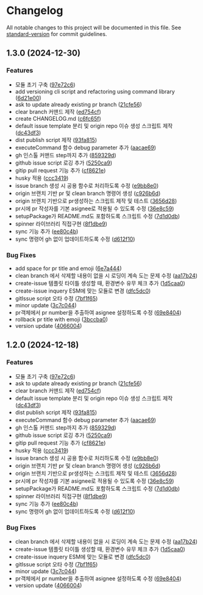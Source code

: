 # Changelog

All notable changes to this project will be documented in this file. See [standard-version](https://github.com/conventional-changelog/standard-version) for commit guidelines.

## 1.3.0 (2024-12-30)


### Features

* 모듈 초기 구축 ([97e72c6](https://github.com/chltjdrhd777/gitip/commit/97e72c6fbf4b2249aa5dea2653fd631cd1b82430))
* add versioning cli script and refactoring using command library ([6d21e00](https://github.com/chltjdrhd777/gitip/commit/6d21e0086414e71ede99b38531158d205622a51f))
* ask to update already existing pr branch ([21cfe56](https://github.com/chltjdrhd777/gitip/commit/21cfe567ac368ab7e5980d5ce9bd5094f978a5b8))
* clear branch 커맨드 제작 ([ed754cf](https://github.com/chltjdrhd777/gitip/commit/ed754cf6b62006656353452d21b09574e4f202ce))
* create CHANGELOG.md ([c6fc65f](https://github.com/chltjdrhd777/gitip/commit/c6fc65f23b6ab2e4a5ced3c5d2d8e51095312de1))
* default issue template 분리 및 origin repo 이슈 생성 스크립트 제작 ([dc43df3](https://github.com/chltjdrhd777/gitip/commit/dc43df3e5d3383422cf2ee85a8f895c7a72f9d42))
* dist publish script 제작 ([93fa815](https://github.com/chltjdrhd777/gitip/commit/93fa8151c1fe29e241b29bdc880a2b76c3ecb6a8))
* executeCommand 함수 debug parameter 추가 ([aacae69](https://github.com/chltjdrhd777/gitip/commit/aacae697de550a6a756dcc1622c033717dc1b67a))
* gh 인스톨 커맨드 step까지 추가 ([859329d](https://github.com/chltjdrhd777/gitip/commit/859329d7dec345a4c32e5f028d143358814aab46))
* github issue script 로깅 추가 ([5250ca9](https://github.com/chltjdrhd777/gitip/commit/5250ca93b547068216ff68e1b9a9a83cfaddf17d))
* gitip pull request 기능 추가 ([cf8621e](https://github.com/chltjdrhd777/gitip/commit/cf8621e249f8caf3703e4cd0de7d5094108a5564))
* husky 적용 ([ccc3419](https://github.com/chltjdrhd777/gitip/commit/ccc341944cd89ff1e281ed4b350e6e11ab95d9e8))
* issue branch 생성 시 공용 함수로 처리하도록 수정 ([e9bb8e0](https://github.com/chltjdrhd777/gitip/commit/e9bb8e00f39fbc10787cb5eaa3f29eadfcf6163e))
* origin 브랜치 기반 pr 및 clean branch 명령어 생성 ([c926b6d](https://github.com/chltjdrhd777/gitip/commit/c926b6dea2768e1011cc8c96a14f2256c7d11e6a))
* origin 브랜치 기반으로 pr생성하는 스크립트 제작 및 테스트 ([3656d28](https://github.com/chltjdrhd777/gitip/commit/3656d28d3019d3c53731e5d309e2b7d5271befa1))
* pr시에 pr 작성자를 기본 asignee로 적용될 수 있도록 수정 ([36e8c59](https://github.com/chltjdrhd777/gitip/commit/36e8c590016c663d0bda62ffbdd0fb870ea5a06b))
* setupPackage가 README.md도 포함하도록 스크립트 수정 ([7d1d0db](https://github.com/chltjdrhd777/gitip/commit/7d1d0db6aae99998fbb1027d0db45126c229b20f))
* spinner 라이브러리 직접구현 ([8f1dbe9](https://github.com/chltjdrhd777/gitip/commit/8f1dbe92cb15feea913455da9370b21ddc7add92))
* sync 기능 추가 ([ee80c4b](https://github.com/chltjdrhd777/gitip/commit/ee80c4b6f6ed2c8ac64597e2bbb636a5fecb1016))
* sync 명령어 gh 없이 업데이트하도록 수정 ([d612f10](https://github.com/chltjdrhd777/gitip/commit/d612f103359ebded9b1fe8fe431538520f189f8c))


### Bug Fixes

* add space for pr title and emoji ([6e7a444](https://github.com/chltjdrhd777/gitip/commit/6e7a4449eb156dcb78c2bfe3e8f573e350e8905c))
* clean branch 에서 삭제할 내용이 없을 시 로딩이 계속 도는 문제 수정 ([aa17b24](https://github.com/chltjdrhd777/gitip/commit/aa17b2477bbd7e89272fe6c06e2f0fc09a2f1f91))
* create-issue 템플릿 타이틀 생성할 때, 환경변수 유무 체크 추가 ([1d5caa0](https://github.com/chltjdrhd777/gitip/commit/1d5caa0efb628512ad2328c2208fecaf2323b6b2))
* create-issue inquery ESM에 맞는 모듈로 변경 ([dfc5dc0](https://github.com/chltjdrhd777/gitip/commit/dfc5dc0db39fdce40ce06288a6717ec3bb4b804a))
* gitIssue script 오타 수정 ([7bf1f65](https://github.com/chltjdrhd777/gitip/commit/7bf1f65aae180537e08420f87bed0f3b1baa1938))
* minor update ([3c7c044](https://github.com/chltjdrhd777/gitip/commit/3c7c044bada37aa64fd2c92e88986a044659f11c))
* pr객체에서 pr number을 추출하여 asignee 설정하도록 수정 ([69e8404](https://github.com/chltjdrhd777/gitip/commit/69e8404512485817b29dc052f5ee35146dfd5b27))
* rollback pr title with emoji ([3bccba0](https://github.com/chltjdrhd777/gitip/commit/3bccba09b38557756088f2ba4fae211dfd878c9b))
* version update ([4066004](https://github.com/chltjdrhd777/gitip/commit/4066004431de81450b3ff9409441771481276cf0))

## 1.2.0 (2024-12-18)


### Features

* 모듈 초기 구축 ([97e72c6](https://github.com/chltjdrhd777/gitip/commit/97e72c6fbf4b2249aa5dea2653fd631cd1b82430))
* ask to update already existing pr branch ([21cfe56](https://github.com/chltjdrhd777/gitip/commit/21cfe567ac368ab7e5980d5ce9bd5094f978a5b8))
* clear branch 커맨드 제작 ([ed754cf](https://github.com/chltjdrhd777/gitip/commit/ed754cf6b62006656353452d21b09574e4f202ce))
* default issue template 분리 및 origin repo 이슈 생성 스크립트 제작 ([dc43df3](https://github.com/chltjdrhd777/gitip/commit/dc43df3e5d3383422cf2ee85a8f895c7a72f9d42))
* dist publish script 제작 ([93fa815](https://github.com/chltjdrhd777/gitip/commit/93fa8151c1fe29e241b29bdc880a2b76c3ecb6a8))
* executeCommand 함수 debug parameter 추가 ([aacae69](https://github.com/chltjdrhd777/gitip/commit/aacae697de550a6a756dcc1622c033717dc1b67a))
* gh 인스톨 커맨드 step까지 추가 ([859329d](https://github.com/chltjdrhd777/gitip/commit/859329d7dec345a4c32e5f028d143358814aab46))
* github issue script 로깅 추가 ([5250ca9](https://github.com/chltjdrhd777/gitip/commit/5250ca93b547068216ff68e1b9a9a83cfaddf17d))
* gitip pull request 기능 추가 ([cf8621e](https://github.com/chltjdrhd777/gitip/commit/cf8621e249f8caf3703e4cd0de7d5094108a5564))
* husky 적용 ([ccc3419](https://github.com/chltjdrhd777/gitip/commit/ccc341944cd89ff1e281ed4b350e6e11ab95d9e8))
* issue branch 생성 시 공용 함수로 처리하도록 수정 ([e9bb8e0](https://github.com/chltjdrhd777/gitip/commit/e9bb8e00f39fbc10787cb5eaa3f29eadfcf6163e))
* origin 브랜치 기반 pr 및 clean branch 명령어 생성 ([c926b6d](https://github.com/chltjdrhd777/gitip/commit/c926b6dea2768e1011cc8c96a14f2256c7d11e6a))
* origin 브랜치 기반으로 pr생성하는 스크립트 제작 및 테스트 ([3656d28](https://github.com/chltjdrhd777/gitip/commit/3656d28d3019d3c53731e5d309e2b7d5271befa1))
* pr시에 pr 작성자를 기본 asignee로 적용될 수 있도록 수정 ([36e8c59](https://github.com/chltjdrhd777/gitip/commit/36e8c590016c663d0bda62ffbdd0fb870ea5a06b))
* setupPackage가 README.md도 포함하도록 스크립트 수정 ([7d1d0db](https://github.com/chltjdrhd777/gitip/commit/7d1d0db6aae99998fbb1027d0db45126c229b20f))
* spinner 라이브러리 직접구현 ([8f1dbe9](https://github.com/chltjdrhd777/gitip/commit/8f1dbe92cb15feea913455da9370b21ddc7add92))
* sync 기능 추가 ([ee80c4b](https://github.com/chltjdrhd777/gitip/commit/ee80c4b6f6ed2c8ac64597e2bbb636a5fecb1016))
* sync 명령어 gh 없이 업데이트하도록 수정 ([d612f10](https://github.com/chltjdrhd777/gitip/commit/d612f103359ebded9b1fe8fe431538520f189f8c))


### Bug Fixes

* clean branch 에서 삭제할 내용이 없을 시 로딩이 계속 도는 문제 수정 ([aa17b24](https://github.com/chltjdrhd777/gitip/commit/aa17b2477bbd7e89272fe6c06e2f0fc09a2f1f91))
* create-issue 템플릿 타이틀 생성할 때, 환경변수 유무 체크 추가 ([1d5caa0](https://github.com/chltjdrhd777/gitip/commit/1d5caa0efb628512ad2328c2208fecaf2323b6b2))
* create-issue inquery ESM에 맞는 모듈로 변경 ([dfc5dc0](https://github.com/chltjdrhd777/gitip/commit/dfc5dc0db39fdce40ce06288a6717ec3bb4b804a))
* gitIssue script 오타 수정 ([7bf1f65](https://github.com/chltjdrhd777/gitip/commit/7bf1f65aae180537e08420f87bed0f3b1baa1938))
* minor update ([3c7c044](https://github.com/chltjdrhd777/gitip/commit/3c7c044bada37aa64fd2c92e88986a044659f11c))
* pr객체에서 pr number을 추출하여 asignee 설정하도록 수정 ([69e8404](https://github.com/chltjdrhd777/gitip/commit/69e8404512485817b29dc052f5ee35146dfd5b27))
* version update ([4066004](https://github.com/chltjdrhd777/gitip/commit/4066004431de81450b3ff9409441771481276cf0))
